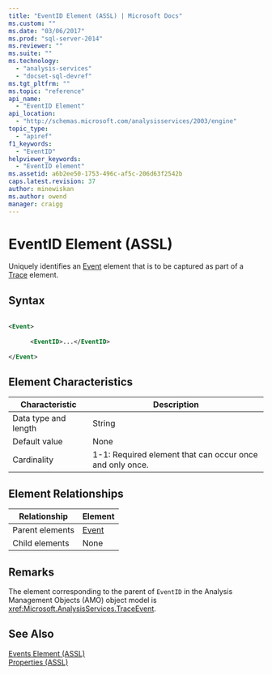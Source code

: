 ```yaml
---
title: "EventID Element (ASSL) | Microsoft Docs"
ms.custom: ""
ms.date: "03/06/2017"
ms.prod: "sql-server-2014"
ms.reviewer: ""
ms.suite: ""
ms.technology: 
  - "analysis-services"
  - "docset-sql-devref"
ms.tgt_pltfrm: ""
ms.topic: "reference"
api_name: 
  - "EventID Element"
api_location: 
  - "http://schemas.microsoft.com/analysisservices/2003/engine"
topic_type: 
  - "apiref"
f1_keywords: 
  - "EventID"
helpviewer_keywords: 
  - "EventID element"
ms.assetid: a6b2ee50-1753-496c-af5c-206d63f2542b
caps.latest.revision: 37
author: minewiskan
ms.author: owend
manager: craigg
---
```

# EventID Element (ASSL)
  Uniquely identifies an [Event](../objects/event-element-assl.md) element that is to be captured as part of a [Trace](../objects/trace-element-assl.md) element.  
  
## Syntax  
  
```xml  
  
<Event>  
  
      <EventID>...</EventID>  
  
</Event>  
```  
  
## Element Characteristics  
  
|Characteristic|Description|  
|--------------------|-----------------|  
|Data type and length|String|  
|Default value|None|  
|Cardinality|1-1: Required element that can occur once and only once.|  
  
## Element Relationships  
  
|Relationship|Element|  
|------------------|-------------|  
|Parent elements|[Event](../objects/event-element-assl.md)|  
|Child elements|None|  
  
## Remarks  
 The element corresponding to the parent of `EventID` in the Analysis Management Objects (AMO) object model is <xref:Microsoft.AnalysisServices.TraceEvent>.  
  
## See Also  
 [Events Element &#40;ASSL&#41;](../collections/events-element-assl.md)   
 [Properties &#40;ASSL&#41;](properties-assl.md)  
  
  
